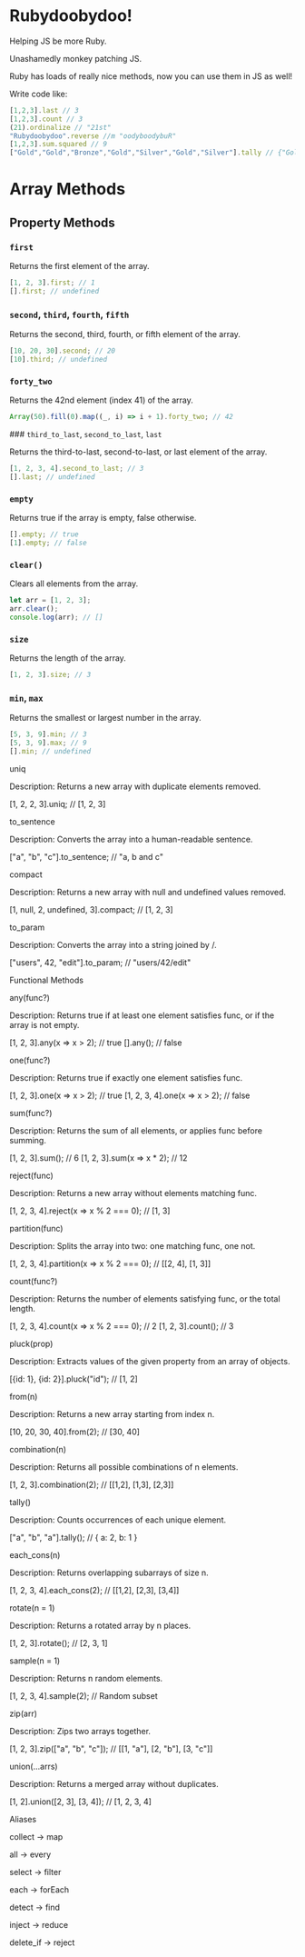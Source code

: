 # Rubydoobydoo!

Helping JS be more Ruby.

Unashamedly monkey patching JS.

Ruby has loads of really nice methods, now you can use them in JS as well!

Write code like:

```javascript
[1,2,3].last // 3
[1,2,3].count // 3 
(21).ordinalize // "21st"
"Rubydoobydoo".reverse //m "oodyboodybuR"
[1,2,3].sum.squared // 9
["Gold","Gold","Bronze","Gold","Silver","Gold","Silver"].tally // {"Gold": 4, "Bronze": 1, "Silver": 2}
```

# Array Methods

## Property Methods

### `first`

Returns the first element of the array.

```javascript
[1, 2, 3].first; // 1
[].first; // undefined
```

### `second`, `third`, `fourth`, `fifth`

Returns the second, third, fourth, or fifth element of the array.

```javascript
[10, 20, 30].second; // 20
[10].third; // undefined
```

### `forty_two`

Returns the 42nd element (index 41) of the array.

```javascript
Array(50).fill(0).map((_, i) => i + 1).forty_two; // 42
```

### `third_to_last`, `second_to_last`, `last`

Returns the third-to-last, second-to-last, or last element of the array.

```javascript
[1, 2, 3, 4].second_to_last; // 3
[].last; // undefined
```

### `empty`

Returns true if the array is empty, false otherwise.

```javascript
[].empty; // true
[1].empty; // false
```

### `clear()`

Clears all elements from the array.

```javascript
let arr = [1, 2, 3];
arr.clear();
console.log(arr); // []
```

### `size`

Returns the length of the array.

```javascript
[1, 2, 3].size; // 3
```

### `min`, `max`

Returns the smallest or largest number in the array.

```javascript
[5, 3, 9].min; // 3
[5, 3, 9].max; // 9
[].min; // undefined
```

uniq

Description: Returns a new array with duplicate elements removed.

[1, 2, 2, 3].uniq; // [1, 2, 3]

to_sentence

Description: Converts the array into a human-readable sentence.

["a", "b", "c"].to_sentence; // "a, b and c"

compact

Description: Returns a new array with null and undefined values removed.

[1, null, 2, undefined, 3].compact; // [1, 2, 3]

to_param

Description: Converts the array into a string joined by /.

["users", 42, "edit"].to_param; // "users/42/edit"

Functional Methods

any(func?)

Description: Returns true if at least one element satisfies func, or if the array is not empty.

[1, 2, 3].any(x => x > 2); // true
[].any(); // false

one(func?)

Description: Returns true if exactly one element satisfies func.

[1, 2, 3].one(x => x > 2); // true
[1, 2, 3, 4].one(x => x > 2); // false

sum(func?)

Description: Returns the sum of all elements, or applies func before summing.

[1, 2, 3].sum(); // 6
[1, 2, 3].sum(x => x * 2); // 12

reject(func)

Description: Returns a new array without elements matching func.

[1, 2, 3, 4].reject(x => x % 2 === 0); // [1, 3]

partition(func)

Description: Splits the array into two: one matching func, one not.

[1, 2, 3, 4].partition(x => x % 2 === 0); // [[2, 4], [1, 3]]

count(func?)

Description: Returns the number of elements satisfying func, or the total length.

[1, 2, 3, 4].count(x => x % 2 === 0); // 2
[1, 2, 3].count(); // 3

pluck(prop)

Description: Extracts values of the given property from an array of objects.

[{id: 1}, {id: 2}].pluck("id"); // [1, 2]

from(n)

Description: Returns a new array starting from index n.

[10, 20, 30, 40].from(2); // [30, 40]

combination(n)

Description: Returns all possible combinations of n elements.

[1, 2, 3].combination(2); // [[1,2], [1,3], [2,3]]

tally()

Description: Counts occurrences of each unique element.

["a", "b", "a"].tally(); // { a: 2, b: 1 }

each_cons(n)

Description: Returns overlapping subarrays of size n.

[1, 2, 3, 4].each_cons(2); // [[1,2], [2,3], [3,4]]

rotate(n = 1)

Description: Returns a rotated array by n places.

[1, 2, 3].rotate(); // [2, 3, 1]

sample(n = 1)

Description: Returns n random elements.

[1, 2, 3, 4].sample(2); // Random subset

zip(arr)

Description: Zips two arrays together.

[1, 2, 3].zip(["a", "b", "c"]); // [[1, "a"], [2, "b"], [3, "c"]]

union(...arrs)

Description: Returns a merged array without duplicates.

[1, 2].union([2, 3], [3, 4]); // [1, 2, 3, 4]

Aliases

collect → map

all → every

select → filter

each → forEach

detect → find

inject → reduce

delete_if → reject

